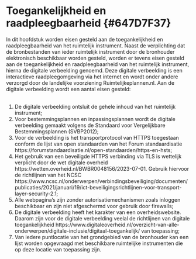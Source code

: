 # Toegankelijkheid en raadpleegbaarheid {#647D7F37}
In dit hoofdstuk worden eisen gesteld aan de toegankelijkheid en raadpleegbaarheid van het ruimtelijk instrument.
Naast de verplichting dat de bronbestanden van ieder ruimtelijk instrument door de bronhouder elektronisch beschikbaar worden gesteld, worden er tevens eisen gesteld aan de toegankelijkheid en raadpleegbaarheid van het ruimtelijk instrument, hierna de digitale verbeelding genoemd. Deze digitale verbeelding is een interactieve raadpleegomgeving via het internet en wordt onder andere verzorgd door de landelijke voorziening Ruimtelijkeplannen.nl. Aan de digitale verbeelding wordt een aantal eisen gesteld:
<br/>
<br/>

<ol><li>De digitale verbeelding ontsluit de gehele inhoud van het ruimtelijk instrument;</li>
<li>Voor bestemmingsplannen en inpassingsplannen wordt de digitale verbeelding gemaakt volgens de Standaard voor Vergelijkbare Bestemmingsplannen (SVBP2012);</li>
<li>Voor de verbeelding is het transportprotocol van HTTPS toegestaan conform de lijst van open standaarden van het Forum standaardisatie https://forumstandaardisatie.nl/open-standaarden/https-en-hsts;</li>
<li>Het gebruik van een beveiligde HTTPS verbinding via TLS is wettelijk verplicht door de wet digitale overheid https://wetten.overheid.nl/BWBR0048156/2023-07-01. Gebruik hiervoor de richtlijnen van het NCSC https://www.ncsc.nl/onderwerpen/verbindingsbeveiliging/documenten/publicaties/2021/januari/19/ict-beveiligingsrichtlijnen-voor-transport-layer-security-2.1;</li>
<li>Alle webpagina’s zijn zonder autorisatiemechanismen zoals inloggen beschikbaar en zijn niet afgeschermd voor gebruik door firewalls;</li>
<li>De digitale verbeelding heeft het karakter van een overheidswebsite. Daarom zijn voor de digitale verbeelding veelal de richtlijnen van digitale toegankelijkheid https://www.digitaleoverheid.nl/overzicht-van-alle-onderwerpen/digitale-inclusie/digitaal-toegankelijk/ van toepassing;</li>
<li>Van iedere puntlocatie van het grondgebied van de bronhouder kan een lijst worden opgevraagd met beschikbare ruimtelijke instrumenten die op deze locatie van toepassing zijn.</li>
</ol>
